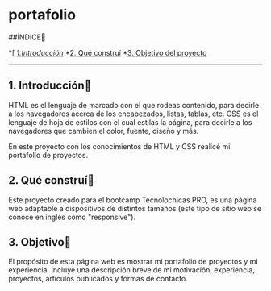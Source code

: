 # portafolio

##ÍNDICE🧠

*[
*[1.Introducción](https://github.com/AshleyTruLet/portafolio/blob/main/README.md#1-introducci%C3%B3n)*
*[2. Qué construí](https://github.com/AshleyTruLet/portafolio/blob/main/README.md#2-qu%C3%A9-constru%C3%AD)
*[3. Objetivo del proyecto](https://github.com/AshleyTruLet/portafolio/blob/main/README.md#3-objetivo)


****
## 1. Introducción🧠
HTML es el lenguaje de marcado con el que rodeas contenido, para decirle a los navegadores acerca de los encabezados, listas, tablas, etc. CSS es el lenguaje de hoja de estilos con el cual estilas la página, para decirle a los navegadores que cambien el color, fuente, diseño y más.

En este proyecto con los conocimientos de HTML y CSS realicé mi portafolio de proyectos.

## 2. Qué construí🧠
Este proyecto creado para el bootcamp Tecnolochicas PRO, es una página web adaptable a dispositivos de distintos tamaños (este tipo de sitio web se conoce en inglés como "responsive").

## 3. Objetivo🧠
El propósito de esta página web es mostrar mi portafolio de proyectos y mi experiencia. Incluye una descripción breve de mi motivación, experiencia, proyectos, artículos publicados y formas de contacto.

